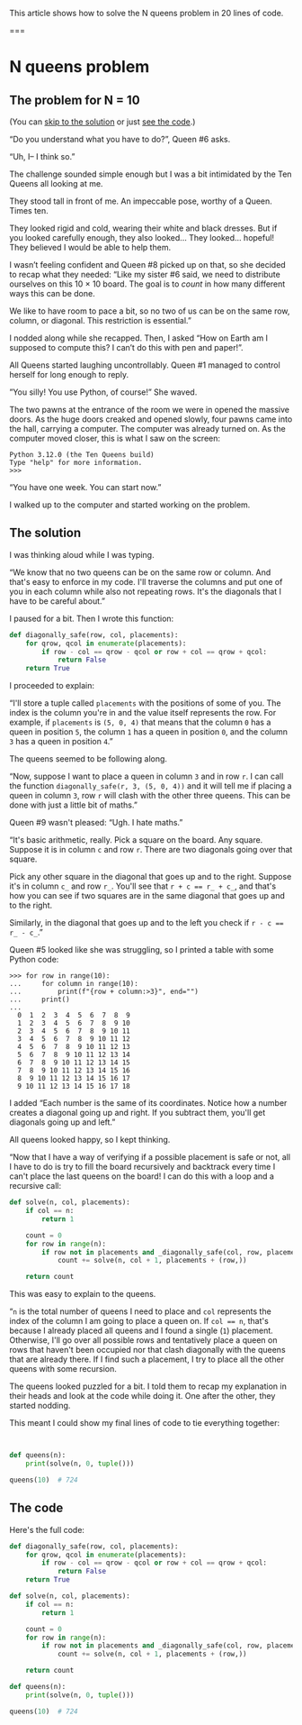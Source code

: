 This article shows how to solve the N queens problem in 20 lines of code.

===

# N queens problem

## The problem for N = 10

(You can [skip to the solution](#the-solution) or just [see the code](#the-code).)

“Do you understand what you have to do?”, Queen #6 asks.

“Uh, I– I think so.”

The challenge sounded simple enough but I was a bit intimidated by the Ten Queens all looking at me.

They stood tall in front of me.
An impeccable pose, worthy of a Queen.
Times ten.

They looked rigid and cold, wearing their white and black dresses.
But if you looked carefully enough, they also looked…
They looked… hopeful!
They believed I would be able to help them.

I wasn’t feeling confident and Queen #8 picked up on that, so she decided to recap what they needed:
“Like my sister #6 said, we need to distribute ourselves on this 10 × 10 board.
The goal is to _count_ in how many different ways this can be done.

We like to have room to pace a bit, so no two of us can be on the same row, column, or diagonal.
This restriction is essential.”

I nodded along while she recapped.
Then, I asked “How on Earth am I supposed to compute this?
I can’t do this with pen and paper!”.

All Queens started laughing uncontrollably.
Queen #1 managed to control herself for long enough to reply.

”You silly! You use Python, of course!”
She waved.

The two pawns at the entrance of the room we were in opened the massive doors.
As the huge doors creaked and opened slowly, four pawns came into the hall, carrying a computer.
The computer was already turned on.
As the computer moved closer, this is what I saw on the screen:

```
Python 3.12.0 (the Ten Queens build)
Type "help" for more information.
>>>
```

“You have one week.
You can start now.”

I walked up to the computer and started working on the problem.

## The solution

I was thinking aloud while I was typing.

“We know that no two queens can be on the same row or column.
And that's easy to enforce in my code.
I'll traverse the columns and put one of you in each column while also not repeating rows.
It's the diagonals that I have to be careful about.”

I paused for a bit.
Then I wrote this function:

```py
def diagonally_safe(row, col, placements):
    for qrow, qcol in enumerate(placements):
        if row - col == qrow - qcol or row + col == qrow + qcol:
            return False
    return True
```

I proceeded to explain:

“I'll store a tuple called `placements` with the positions of some of you.
The index is the column you're in and the value itself represents the row.
For example, if `placements` is `(5, 0, 4)` that means that the column `0` has a queen in position `5`, the column `1` has a queen in position `0`, and the column `3` has a queen in position `4`.”

The queens seemed to be following along.

“Now, suppose I want to place a queen in column `3` and in row `r`.
I can call the function `diagonally_safe(r, 3, (5, 0, 4))` and it will tell me if placing a queen in column `3`, row `r` will clash with the other three queens.
This can be done with just a little bit of maths.”

Queen #9 wasn't pleased: “Ugh.
I hate maths.”

“It's basic arithmetic, really.
Pick a square on the board.
Any square.
Suppose it is in column `c` and row `r`.
There are two diagonals going over that square.

Pick any other square in the diagonal that goes up and to the right.
Suppose it's in column `c_` and row `r_`.
You'll see that `r + c == r_ + c_`, and that's how you can see if two squares are in the same diagonal that goes up and to the right.

Similarly, in the diagonal that goes up and to the left you check if `r - c == r_ - c_`.”

Queen #5 looked like she was struggling, so I printed a table with some Python code:

```pycon
>>> for row in range(10):
...     for column in range(10):
...         print(f"{row + column:>3}", end="")
...     print()
...
  0  1  2  3  4  5  6  7  8  9
  1  2  3  4  5  6  7  8  9 10
  2  3  4  5  6  7  8  9 10 11
  3  4  5  6  7  8  9 10 11 12
  4  5  6  7  8  9 10 11 12 13
  5  6  7  8  9 10 11 12 13 14
  6  7  8  9 10 11 12 13 14 15
  7  8  9 10 11 12 13 14 15 16
  8  9 10 11 12 13 14 15 16 17
  9 10 11 12 13 14 15 16 17 18
```

I added “Each number is the same of its coordinates.
Notice how a number creates a diagonal going up and right.
If you subtract them, you'll get diagonals going up and left.”

All queens looked happy, so I kept thinking.

“Now that I have a way of verifying if a possible placement is safe or not, all I have to do is try to fill the board recursively and backtrack every time I can't place the last queens on the board!
I can do this with a loop and a recursive call:

```py
def solve(n, col, placements):
    if col == n:
        return 1

    count = 0
    for row in range(n):
        if row not in placements and _diagonally_safe(col, row, placements):
            count += solve(n, col + 1, placements + (row,))

    return count
```

This was easy to explain to the queens.

“`n` is the total number of queens I need to place and `col` represents the index of the column I am going to place a queen on.
If `col == n`, that's because I already placed all queens and I found a single (`1`) placement.
Otherwise, I'll go over all possible rows and tentatively place a queen on rows that haven't been occupied nor that clash diagonally with the queens that are already there.
If I find such a placement, I try to place all the other queens with some recursion.

The queens looked puzzled for a bit.
I told them to recap my explanation in their heads and look at the code while doing it.
One after the other, they started nodding.

This meant I could show my final lines of code to tie everything together:

```py


def queens(n):
    print(solve(n, 0, tuple()))

queens(10)  # 724
```


## The code

Here's the full code:

```py
def diagonally_safe(row, col, placements):
    for qrow, qcol in enumerate(placements):
        if row - col == qrow - qcol or row + col == qrow + qcol:
            return False
    return True

def solve(n, col, placements):
    if col == n:
        return 1

    count = 0
    for row in range(n):
        if row not in placements and _diagonally_safe(col, row, placements):
            count += solve(n, col + 1, placements + (row,))

    return count

def queens(n):
    print(solve(n, 0, tuple()))

queens(10)  # 724
```
